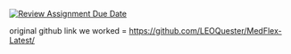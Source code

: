 [![Review Assignment Due Date](https://classroom.github.com/assets/deadline-readme-button-22041afd0340ce965d47ae6ef1cefeee28c7c493a6346c4f15d667ab976d596c.svg)](https://classroom.github.com/a/CSnKdBn8)


original github link we worked = https://github.com/LEOQuester/MedFlex-Latest/

